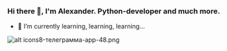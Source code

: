### Hi there 👋, I'm Alexander. Python-developer and much more.
- 🌱 I’m currently learning, learning, learning...
<!--
**Alexander-Fedorovtsev/Alexander-Fedorovtsev** is a ✨ _special_ ✨ repository because its `README.md` (this file) appears on your GitHub profile.

Here are some ideas to get you started:

- 🔭 I’m currently working on ...
- 🌱 I’m currently learning ...
- 👯 I’m looking to collaborate on ...
- 🤔 I’m looking for help with ...
- 💬 Ask me about ...
- 📫 How to reach me: ...
- 😄 Pronouns: ...
- ⚡ Fun fact: ...
-->
![alt icons8-телеграмма-app-48.png](https://t.me/fedorovtsev_alexander)
